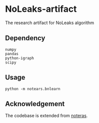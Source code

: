 # NoLeaks-artifact
The research artifact for NoLeaks algorithm

## Dependency

```
numpy
pandas
python-igraph
scipy
```

## Usage

```
python -m notears.bnlearn
```

## Acknowledgement

The codebase is extended from [noteras](https://github.com/xunzheng/notears).